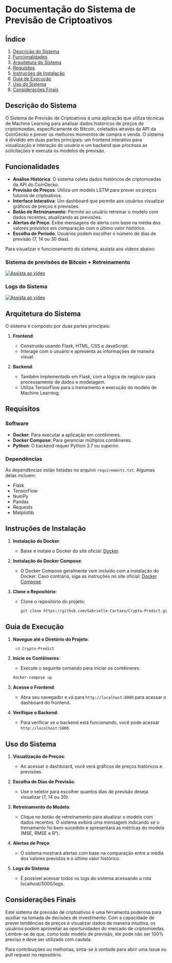 # Documentação do Sistema de Previsão de Criptoativos

## Índice

1. [Descrição do Sistema](#descrição-do-sistema)
2. [Funcionalidades](#funcionalidades)
3. [Arquitetura do Sistema](#arquitetura-do-sistema)
4. [Requisitos](#requisitos)
5. [Instruções de Instalação](#instruções-de-instalação)
6. [Guia de Execução](#guia-de-execução)
7. [Uso do Sistema](#uso-do-sistema)
8. [Considerações Finais](#considerações-finais)

## Descrição do Sistema

O Sistema de Previsão de Criptoativos é uma aplicação que utiliza técnicas de Machine Learning para analisar dados históricos de preços de criptomoedas, especificamente do Bitcoin, coletados através da API da CoinGecko e prever os melhores momentos de compra e venda. O sistema é dividido em duas partes principais: um frontend interativo para visualização e interação do usuário e um backend que processa as solicitações e executa os modelos de previsão.

## Funcionalidades

- **Análise Histórica**: O sistema coleta dados históricos de criptomoedas da API do CoinGecko.
- **Previsão de Preços**: Utiliza um modelo LSTM para prever os preços futuros de criptoativos.
- **Interface Interativa**: Um dashboard que permite aos usuários visualizar gráficos de preços e previsões.
- **Botão de Retreinamento**: Permite ao usuário retreinar o modelo com dados recentes, atualizando as previsões.
- **Alertas de Preço**: Exibe mensagens de alerta com base na média dos valores previstos em comparação com o último valor histórico.
- **Escolha de Período**: Usuários podem escolher o número de dias de previsão (7, 14 ou 30 dias).

Para visualizar o funcionamento do sistema, assista aos vídeos abaixo:

### Sistema de previsões de Bitcoin + Retreinamento
[![Assista ao vídeo](https://img.youtube.com/vi/49Lh5dwHcpU/0.jpg)](https://youtu.be/49Lh5dwHcpU)

### Logs do Sistema
[![Assista ao vídeo](https://img.youtube.com/vi/Uxm8aGU16FY/0.jpg)](https://youtu.be/Uxm8aGU16FY)

## Arquitetura do Sistema

O sistema é composto por duas partes principais:

1. **Frontend**:
   - Construído usando Flask, HTML, CSS e JavaScript.
   - Interage com o usuário e apresenta as informações de maneira visual.

2. **Backend**:
   - Também implementado em Flask, com a lógica de negócio para processamento de dados e modelagem.
   - Utiliza TensorFlow para o treinamento e execução do modelo de Machine Learning.

## Requisitos

### Software

- **Docker**: Para executar a aplicação em contêineres.
- **Docker Compose**: Para gerenciar múltiplos contêineres.
- **Python**: O backend requer Python 3.7 ou superior.

### Dependências

As dependências estão listadas no arquivo `requirements.txt`. Algumas delas incluem:

- Flask
- TensorFlow
- NumPy
- Pandas
- Requests
- Matplotlib

## Instruções de Instalação

1. **Instalação do Docker**:
   - Baixe e instale o Docker do site oficial: [Docker](https://www.docker.com/get-started).

2. **Instalação do Docker Compose**:
   - O Docker Compose geralmente vem incluído com a instalação do Docker. Caso contrário, siga as instruções no site oficial: [Docker Compose](https://docs.docker.com/compose/install/).

3. **Clone o Repositório**:
   - Clone o repositório do projeto:
     ```bash
     git clone https://github.com/Gabrielle-Cartaxo/Crypto-Predict.git
     ```

## Guia de Execução

1. **Navegue até o Diretório do Projeto**:
   ```bash
    cd Crypto-Predict
   ```

2. **Inicie os Contêineres**:
   - Execute o seguinte comando para iniciar os contêineres:
   ```bash
   docker-compose up
   ```

3. **Acesse o Frontend**:
   - Abra seu navegador e vá para `http://localhost:8000` para acessar o dashboard do frontend.

4. **Verifique o Backend**:
   - Para verificar se o backend está funcionando, você pode acessar `http://localhost:5000`.

## Uso do Sistema

1. **Visualização de Preços**:
   - Ao acessar o dashboard, você verá gráficos de preços históricos e previsões.

2. **Escolha de Dias de Previsão**:
   - Use o seletor para escolher quantos dias de previsão deseja visualizar (7, 14 ou 30).

3. **Retreinamento do Modelo**:
   - Clique no botão de retreinamento para atualizar o modelo com dados recentes. O sistema exibirá uma mensagem indicando se o treinamento foi bem-sucedido e apresentará as métricas do modelo (MSE, RMSE e R²).

4. **Alertas de Preço**:
   - O sistema mostrará alertas com base na comparação entre a média dos valores previstos e o último valor histórico.

5. **Logs do Sistema**:
    - É possível acessar todos os logs do sistema acessando a rota localhost/5000/logs.

## Considerações Finais

Este sistema de previsão de criptoativos é uma ferramenta poderosa para auxiliar na tomada de decisões de investimento. Com a capacidade de prever tendências de preços e visualizar dados de maneira intuitiva, os usuários podem aproveitar as oportunidades do mercado de criptomoedas. Lembre-se de que, como todo modelo de previsão, ele pode não ser 100% preciso e deve ser utilizado com cautela.

Para contribuições ou melhorias, sinta-se à vontade para abrir uma issue ou pull request no repositório.

